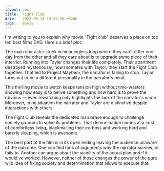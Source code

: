 ```yaml
---
layout: post
title:  Fight club
date:   2022-05-14 19:42:35 +0200
tags:   movie
---
```


I'm writing to you to explain why movie "Fight club" deserves a place on top ten best films DVD.
Here's a brief plot:

The main character stuck in meaningless loop where they can't differ one day from the other and all they care about is to upgrade some piece of their interrior.
Running into Tayler changes their life completely.
Their apartment destroyed mysteriously, now roomates with Taylor, they start the Fight Club together.
That led to Project Mayhem, the narrator is failing to stop. Taylor turns out to be a different personality in the narrator's mind.

This thrilling movie to watch keeps tension high without time-wasters showing how easy is to belive something and how hard is to prove the obvious — even rewatching only hightlights the lack of the narrator's name.
Moreover, in no situation the narrator and Tayler are distinctive despite interactions with others.

The Fight Club reveals the dedicated man brave enough to challenge society grounds to solve its problems.
That determination comes at a cost of comfortless living, blackmailing their ex-boss and working hard and barerly sleeping, which is awesome.

The best part of the film is in its open ending leaving the audience unaware of the outcome. One can find tons of arguments why the narrator survies, or fails to. 
Another can argue about the viability of the actual plan and if it would've worked.
However, neither of those changes the power of the pure wild idea of fixing society and determination that allows to execute that.
